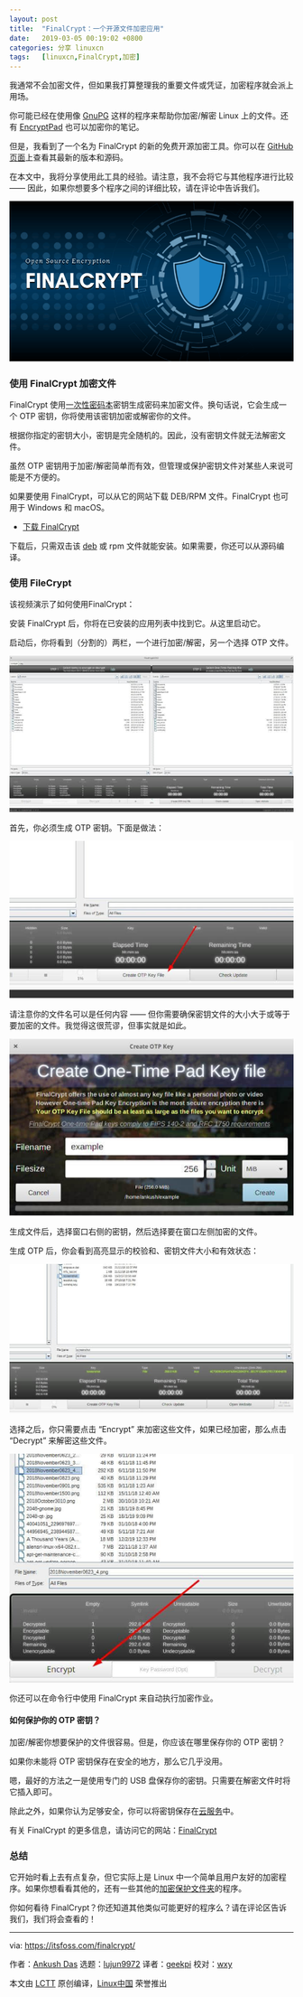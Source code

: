 ```yaml
---
layout: post
title:	"FinalCrypt：一个开源文件加密应用"
date:	2019-03-05 00:19:02 +0800 
categories:	分享 linuxcn 
tags:	[linuxcn,FinalCrypt,加密]
---
```



我通常不会加密文件，但如果我打算整理我的重要文件或凭证，加密程序就会派上用场。


你可能已经在使用像 [GnuPG](https://www.gnupg.org/) 这样的程序来帮助你加密/解密 Linux 上的文件。还有 [EncryptPad](https://itsfoss.com/encryptpad-encrypted-text-editor-linux/) 也可以加密你的笔记。


但是，我看到了一个名为 FinalCrypt 的新的免费开源加密工具。你可以在 [GitHub 页面](https://github.com/ron-from-nl/FinalCrypt)上查看其最新的版本和源码。


在本文中，我将分享使用此工具的经验。请注意，我不会将它与其他程序进行比较 —— 因此，如果你想要多个程序之间的详细比较，请在评论中告诉我们。


![FinalCrypt](/Asserts/Images/album/201903/05/001912pqkrcgizqbysifvc.png)


### 使用 FinalCrypt 加密文件


FinalCrypt 使用[一次性密码本](https://en.wikipedia.org/wiki/One-time_pad)密钥生成密码来加密文件。换句话说，它会生成一个 OTP 密钥，你将使用该密钥加密或解密你的文件。


根据你指定的密钥大小，密钥是完全随机的。因此，没有密钥文件就无法解密文件。


虽然 OTP 密钥用于加密/解密简单而有效，但管理或保护密钥文件对某些人来说可能是不方便的。


如果要使用 FinalCrypt，可以从它的网站下载 DEB/RPM 文件。FinalCrypt 也可用于 Windows 和 macOS。


* [下载 FinalCrypt](https://sites.google.com/site/ronuitholland/home/finalcrypt)


下载后，只需双击该 [deb](https://itsfoss.com/install-deb-files-ubuntu/) 或 rpm 文件就能安装。如果需要，你还可以从源码编译。


### 使用 FileCrypt


该视频演示了如何使用FinalCrypt：






安装 FinalCrypt 后，你将在已安装的应用列表中找到它。从这里启动它。


启动后，你将看到（分割的）两栏，一个进行加密/解密，另一个选择 OTP 文件。


![Using FinalCrypt for encrypting files in Linux](/Asserts/Images/album/201903/05/001915fy78iq8o6qdo6bbk.jpg)


首先，你必须生成 OTP 密钥。下面是做法：


![finalcrypt otp](/Asserts/Images/album/201903/05/001920i5u9z59wk51nkxp3.jpg)


请注意你的文件名可以是任何内容 —— 但你需要确保密钥文件的大小大于或等于要加密的文件。我觉得这很荒谬，但事实就是如此。


![](/Asserts/Images/album/201903/05/001923knenstitte5nmvet.jpg)


生成文件后，选择窗口右侧的密钥，然后选择要在窗口左侧加密的文件。


生成 OTP 后，你会看到高亮显示的校验和、密钥文件大小和有效状态：


![](/Asserts/Images/album/201903/05/001925rjwnw4hpmqmumpuq.jpg)


选择之后，你只需要点击 “Encrypt” 来加密这些文件，如果已经加密，那么点击 “Decrypt” 来解密这些文件。


![](/Asserts/Images/album/201903/05/001927ijdpn8jc18jjk8tz.jpg)


你还可以在命令行中使用 FinalCrypt 来自动执行加密作业。


#### 如何保护你的 OTP 密钥？


加密/解密你想要保护的文件很容易。但是，你应该在哪里保存你的 OTP 密钥？


如果你未能将 OTP 密钥保存在安全的地方，那么它几乎没用。


嗯，最好的方法之一是使用专门的 USB 盘保存你的密钥。只需要在解密文件时将它插入即可。


除此之外，如果你认为足够安全，你可以将密钥保存在[云服务](https://itsfoss.com/cloud-services-linux/)中。


有关 FinalCrypt 的更多信息，请访问它的网站：[FinalCrypt](https://sites.google.com/site/ronuitholland/home/finalcrypt)


### 总结


它开始时看上去有点复杂，但它实际上是 Linux 中一个简单且用户友好的加密程序。如果你想看看其他的，还有一些其他的[加密保护文件夹](https://itsfoss.com/password-protect-folder-linux/)的程序。


你如何看待 FinalCrypt？你还知道其他类似可能更好的程序么？请在评论区告诉我们，我们将会查看的！




---


via: <https://itsfoss.com/finalcrypt/>


作者：[Ankush Das](https://itsfoss.com/author/ankush/) 选题：[lujun9972](https://github.com/lujun9972) 译者：[geekpi](https://github.com/geekpi) 校对：[wxy](https://github.com/wxy)


本文由 [LCTT](https://github.com/LCTT/TranslateProject) 原创编译，[Linux中国](https://linux.cn/) 荣誉推出

